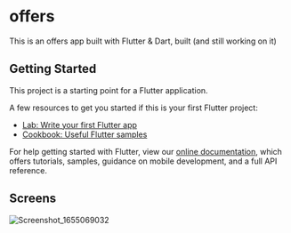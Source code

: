 # offers

This is an offers app built with Flutter & Dart, built (and still working on it)

## Getting Started

This project is a starting point for a Flutter application.

A few resources to get you started if this is your first Flutter project:

- [Lab: Write your first Flutter app](https://flutter.dev/docs/get-started/codelab)
- [Cookbook: Useful Flutter samples](https://flutter.dev/docs/cookbook)

For help getting started with Flutter, view our
[online documentation](https://flutter.dev/docs), which offers tutorials,
samples, guidance on mobile development, and a full API reference.
## Screens
![Screenshot_1655069032](https://user-images.githubusercontent.com/62202902/173255067-387f750d-5cc2-4260-ac98-526a52b766fc.png)
